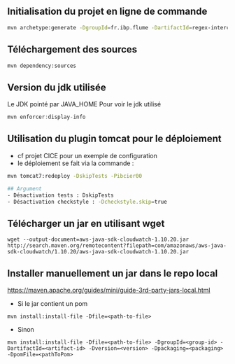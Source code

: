 ## Initialisation du projet en ligne de commande
```bash
mvn archetype:generate -DgroupId=fr.ibp.flume -DartifactId=regex-interceptor -DarchetypeArtifactId=maven-archetype-quickstart -DinteractiveMode=false
```
## Téléchargement des sources
```bash
mvn dependency:sources
```
## Version du jdk utilisée
Le JDK pointé par JAVA_HOME
Pour voir le jdk utilisé
```java
mvn enforcer:display-info
```
## Utilisation du plugin tomcat pour le déploiement
- cf projet CICE pour un exemple de configuration
- le déploiement se fait via la commande :
```bash
mvn tomcat7:redeploy -DskipTests -Pibcier00

## Argument
- Désactivation tests : DskipTests
- Désactivation checkstyle : -Dcheckstyle.skip=true
```
## Télécharger un jar en utilisant wget
```
wget --output-document=aws-java-sdk-cloudwatch-1.10.20.jar http://search.maven.org/remotecontent?filepath=com/amazonaws/aws-java-sdk-cloudwatch/1.10.20/aws-java-sdk-cloudwatch-1.10.20.jar
```
## Installer manuellement un jar dans le repo local

https://maven.apache.org/guides/mini/guide-3rd-party-jars-local.html

- Si le jar contient un pom
```
mvn install:install-file -Dfile=<path-to-file>
```
- Sinon
```
mvn install:install-file -Dfile=<path-to-file> -DgroupId=<group-id> -DartifactId=<artifact-id> -Dversion=<version> -Dpackaging=<packaging> -DpomFile=<pathToPom>
```
